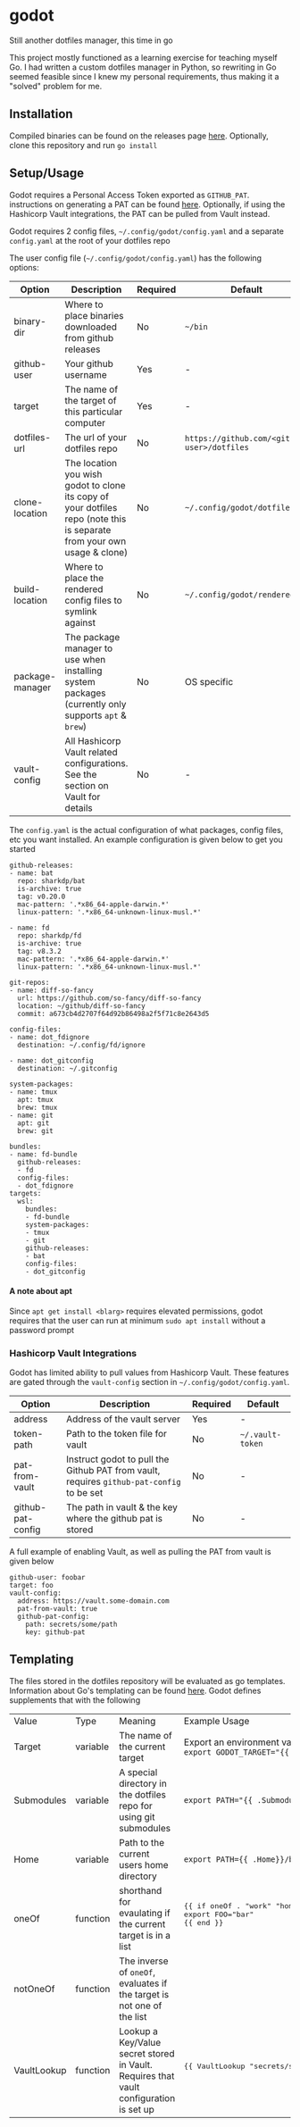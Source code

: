 # godot
Still another dotfiles manager, this time in go

This project mostly functioned as a learning exercise for teaching myself Go. I had written a custom
dotfiles manager in Python, so rewriting in Go seemed feasible since I knew my personal requirements,
thus making it a "solved" problem for me.

## Installation
Compiled binaries can be found on the releases page [here](https://github.com/nicjohnson145/godot/releases/latest).
Optionally, clone this repository and run `go install`

## Setup/Usage

Godot requires a Personal Access Token exported as `GITHUB_PAT`. instructions on generating a PAT
can be found [here](https://docs.github.com/en/github/authenticating-to-github/keeping-your-account-and-data-secure/creating-a-personal-access-token).
Optionally, if using the Hashicorp Vault integrations, the PAT can be pulled from Vault instead.

Godot requires 2 config files, `~/.config/godot/config.yaml` and a separate `config.yaml` at the
root of your dotfiles repo

The user config file (`~/.config/godot/config.yaml`) has the following options:

| Option | Description | Required | Default |
| ------ | ----------- | -------- | ------- |
| binary-dir | Where to place binaries downloaded from github releases | No | `~/bin` |
| github-user | Your github username | Yes | - |
| target | The name of the target of this particular computer | Yes | - |
| dotfiles-url | The url of your dotfiles repo | No | `https://github.com/<github-user>/dotfiles` |
| clone-location | The location you wish godot to clone its copy of your dotfiles repo (note this is separate from your own usage & clone) | No | `~/.config/godot/dotfiles` |
| build-location | Where to place the rendered config files to symlink against | No | `~/.config/godot/rendered` |
| package-manager | The package manager to use when installing system packages (currently only supports `apt` & `brew`) | No | OS specific |
| vault-config | All Hashicorp Vault related configurations. See the section on Vault for details | No | - |

The `config.yaml` is the actual configuration of what packages, config files, etc you want
installed. An example configuration is given below to get you started

```
github-releases:
- name: bat
  repo: sharkdp/bat
  is-archive: true
  tag: v0.20.0
  mac-pattern: '.*x86_64-apple-darwin.*'
  linux-pattern: '.*x86_64-unknown-linux-musl.*'

- name: fd
  repo: sharkdp/fd
  is-archive: true
  tag: v8.3.2
  mac-pattern: '.*x86_64-apple-darwin.*'
  linux-pattern: '.*x86_64-unknown-linux-musl.*'

git-repos:
- name: diff-so-fancy
  url: https://github.com/so-fancy/diff-so-fancy
  location: ~/github/diff-so-fancy
  commit: a673cb4d2707f64d92b86498a2f5f71c8e2643d5

config-files:
- name: dot_fdignore 
  destination: ~/.config/fd/ignore

- name: dot_gitconfig 
  destination: ~/.gitconfig

system-packages:
- name: tmux
  apt: tmux
  brew: tmux
- name: git
  apt: git
  brew: git

bundles:
- name: fd-bundle
  github-releases:
  - fd
  config-files:
  - dot_fdignore
targets:
  wsl:
    bundles:
    - fd-bundle
    system-packages:
    - tmux
    - git
    github-releases:
    - bat
    config-files:
    - dot_gitconfig
```

#### A note about apt

Since `apt get install <blarg>` requires elevated permissions, godot requires that the user can run
at minimum `sudo apt install` without a password prompt


### Hashicorp Vault Integrations

Godot has limited ability to pull values from Hashicorp Vault. These features are gated through the
`vault-config` section in `~/.config/godot/config.yaml`.

| Option | Description | Required | Default |
| ------ | ----------- | -------- | ------- |
| address | Address of the vault server | Yes | - |
| token-path | Path to the token file for vault | No | `~/.vault-token` |
| pat-from-vault | Instruct godot to pull the Github PAT from vault, requires `github-pat-config` to be set | No | - |
| github-pat-config | The path in vault & the key where the github pat is stored | No | - |

A full example of enabling Vault, as well as pulling the PAT from vault is given below

```
github-user: foobar
target: foo
vault-config:
  address: https://vault.some-domain.com
  pat-from-vault: true
  github-pat-config:
    path: secrets/some/path
    key: github-pat
```

## Templating

The files stored in the dotfiles repository will be evaluated as go templates. Information about
Go's templating can be found [here](https://golang.org/pkg/text/template/#hdr-Actions). Godot
defines supplements that with the following

<table>
    <tr>
        <td>Value</td>
        <td>Type</td>
        <td>Meaning</td>
        <td>Example Usage</td>
    </tr>
    <tr>
        <td>Target</td>
        <td>variable</td>
        <td>The name of the current target</td>
        <td>Export an environment variable with the current target name
        <br /><code>export GODOT_TARGET="{{ .Target  }}"</code> </td>
    </tr>
    <tr>
        <td>Submodules</td>
        <td>variable</td>
        <td>A special directory in the dotfiles repo for using git submodules</td>
        <td><code>export PATH="{{ .Submodules}}/fzf/bin:${PATH}"</code> </td>
    </tr>
    <tr>
        <td>Home</td>
        <td>variable</td>
        <td>Path to the current users home directory</td>
        <td><code>export PATH={{ .Home}}/bin:${PATH}</code></td>
    </tr>
    <tr>
        <td>oneOf</td>
        <td>function</td>
        <td>shorthand for evaulating if the current target is in a list</td>
        <td>
            <pre>
{{ if oneOf . "work" "home"  }}
export FOO="bar"
{{ end }}
            </pre>
        </td>
    </tr>
    <tr>
        <td>notOneOf</td>
        <td>function</td>
        <td>The inverse of <code>oneOf</code>, evaluates if the target is not one of the list</td>
        <td></td>
    </tr>
    <tr>
        <td>VaultLookup</td>
        <td>function</td>
        <td>Lookup a Key/Value secret stored in Vault. Requires that vault configuration is set up</td>
        <td>
            <pre>
{{ VaultLookup "secrets/super-secrets" "my-secret-password" }}
            </pre>
        </td>
    </tr>
</table
